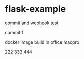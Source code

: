 # flask-example

commit and webhook test

commit 1

docker image build in office macpro

222
333
444
